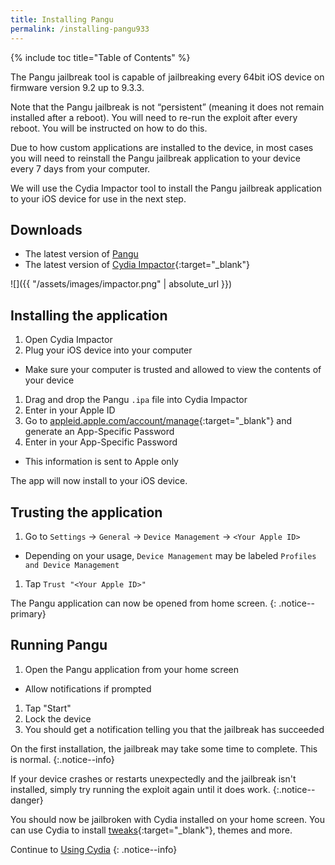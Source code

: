```yaml
---
title: Installing Pangu
permalink: /installing-pangu933
---
```


{% include toc title="Table of Contents" %}

The Pangu jailbreak tool is capable of jailbreaking every 64bit iOS device on firmware version 9.2 up to 9.3.3.

Note that the Pangu jailbreak is not “persistent” (meaning it does not remain installed after a reboot). You will need to re-run the exploit after every reboot. You will be instructed on how to do this.

Due to how custom applications are installed to the device, in most cases you will need to reinstall the Pangu jailbreak application to your device every 7 days from your computer.

We will use the Cydia Impactor tool to install the Pangu jailbreak application to your iOS device for use in the next step.

## Downloads

- The latest version of [Pangu](http://dl.pangu.25pp.com/jb/NvwaStone_1.1.ipa)
- The latest version of [Cydia Impactor](http://www.cydiaimpactor.com/){:target="_blank"}

![]({{ "/assets/images/impactor.png" | absolute_url }})

## Installing the application

1. Open Cydia Impactor
1. Plug your iOS device into your computer
  - Make sure your computer is trusted and allowed to view the contents of your device
1. Drag and drop the Pangu `.ipa` file into Cydia Impactor
1. Enter in your Apple ID
1. Go to [appleid.apple.com/account/manage](https://appleid.apple.com/account/manage){:target="_blank"} and generate an App-Specific Password
1. Enter in your App-Specific Password
  - This information is sent to Apple only

The app will now install to your iOS device.

## Trusting the application

1. Go to `Settings` -> `General` -> `Device Management` -> `<Your Apple ID>`
  - Depending on your usage, `Device Management` may be labeled `Profiles and Device Management`
1. Tap `Trust "<Your Apple ID>"`

The Pangu application can now be opened from home screen.
{: .notice--primary}

## Running Pangu

1. Open the Pangu application from your home screen
  - Allow notifications if prompted
1. Tap "Start"
1. Lock the device
1. You should get a notification telling you that the jailbreak has succeeded

On the first installation, the jailbreak may take some time to complete. This is normal.
{:.notice--info}

If your device crashes or restarts unexpectedly and the jailbreak isn't installed, simply try running the exploit again until it does work.
{:.notice--danger}

You should now be jailbroken with Cydia installed on your home screen. You can use Cydia to install [tweaks](faq#tweaks){:target="_blank"}, themes and more.

Continue to [Using Cydia](using-cydia)
{: .notice--info}
